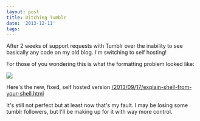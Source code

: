 ```yaml
---
layout: post
title: Ditching Tumblr
date: '2013-12-11'
tags:
---
```


After 2 weeks of support requests with Tumblr over the inability to see basically any code on my old blog. I'm switching to self hosting!

For those of you wondering this is what the formatting problem looked like:

![](https://photos-6.dropbox.com/t/0/AADs4ZWxX41k86J3op7lRAnx-own3RQw-hnpBnbW8qBoTg/12/19047289/png/1024x768/3/1386784800/0/2/Screenshot%202013-12-11%2010.01.59.png/nwbozo-Y4XHGOh2HYP8uvVwpeO-m_sd9yEBcwtyjoH0)

Here's the new, fixed, self hosted version [/2013/09/17/explain-shell-from-your-shell.html](/2013/09/17/explain-shell-from-your-shell.html)

It's still not perfect but at least now that's my fault. I may be losing some tumblr followers, but I'll be making up for it with way more control.